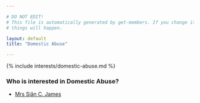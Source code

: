 ```yaml
---

# DO NOT EDIT!
# This file is automatically generated by get-members. If you change it, bad
# things will happen.

layout: default
title: "Domestic Abuse"

---
```


{% include interests/domestic-abuse.md %}

### Who is interested in Domestic Abuse?


* [Mrs Siân C. James](members/mrs-sian-c-james.html)
